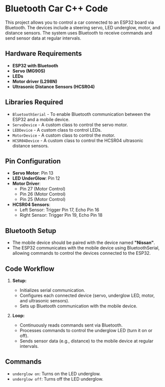 # Bluetooth Car C++ Code

This project allows you to control a car connected to an ESP32 board via Bluetooth. The devices include a steering servo, LED underglow, motor, and distance sensors. The system uses Bluetooth to receive commands and send sensor data at regular intervals.

## Hardware Requirements

- **ESP32 with Bluetooth**
- **Servo (MG90S)**
- **LEDs**
- **Motor driver (L298N)**
- **Ultrasonic Distance Sensors (HCSR04)**

## Libraries Required

- `BluetoothSerial` - To enable Bluetooth communication between the ESP32 and a mobile device.
- `ServoDevice` - A custom class to control the servo motor.
- `LEDDevice` - A custom class to control LEDs.
- `MotorDevice` - A custom class to control the motor.
- `HCSR04Device` - A custom class to control the HCSR04 ultrasonic distance sensors.

## Pin Configuration

- **Servo Motor**: Pin 13
- **LED UnderGlow**: Pin 12
- **Motor Driver**:
  - Pin 27 (Motor Control)
  - Pin 26 (Motor Control)
  - Pin 25 (Motor Control)
- **HCSR04 Sensors**:
  - Left Sensor: Trigger Pin 17, Echo Pin 16
  - Right Sensor: Trigger Pin 19, Echo Pin 18

## Bluetooth Setup

- The mobile device should be paired with the device named **"Nissan"**.
- The ESP32 communicates with the mobile device using BluetoothSerial, allowing commands to control the devices connected to the ESP32.

## Code Workflow

1. **Setup:**
   - Initializes serial communication.
   - Configures each connected device (servo, underglow LED, motor, and ultrasonic sensors).
   - Sets up Bluetooth communication with the mobile device.

2. **Loop:**
   - Continuously reads commands sent via Bluetooth.
   - Processes commands to control the underglow LED (turn it on or off).
   - Sends sensor data (e.g., distance) to the mobile device at regular intervals.

## Commands

- `underglow on`: Turns on the LED underglow.
- `underglow off`: Turns off the LED underglow.
